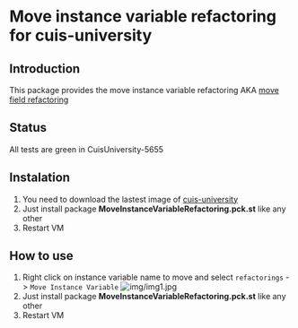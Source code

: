 # Move instance variable refactoring for cuis-university

## Introduction

This package provides the move instance variable refactoring AKA [move field refactoring](https://refactoring.guru/move-field)

## Status

All tests are green in CuisUniversity-5655

## Instalation

1. You need to download the lastest image of [cuis-university](https://sites.google.com/view/cuis-university/descargas) 
2. Just install package **MoveInstanceVariableRefactoring.pck.st** like any other
3. Restart VM

## How to use

1. Right click on instance variable name to move and select `refactorings` -> `Move Instance Variable`
![img/img1.jpg](img/img1.jpg)
2. Just install package **MoveInstanceVariableRefactoring.pck.st** like any other
3. Restart VM
